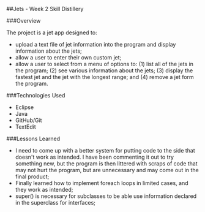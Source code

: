 ##Jets - Week 2 Skill Distillery

###Overview

The project is a jet app designed to:

- upload a text file of jet information into the program and display information about the jets;
- allow a user to enter their own custom jet;
- allow a user to select from a menu of options to: (1) list all of the jets in the program; (2) see various information about the jets; (3) display the fastest jet and the jet with the longest range; and (4) remove a jet form the program.

###Technologies Used

- Eclipse
- Java
- GitHub/Git
- TextEdit

###Lessons Learned

- I need to come up with a better system for putting code to the side that doesn't work as intended. I have been commenting it out to try something new, but the program is then littered with scraps of code that may not hurt the program, but are unnecessary and may come out in the final product;
- Finally learned how to implement foreach loops in limited cases, and they work as intended;
- super() is necessary for subclasses to be able use information declared in the superclass for interfaces; 